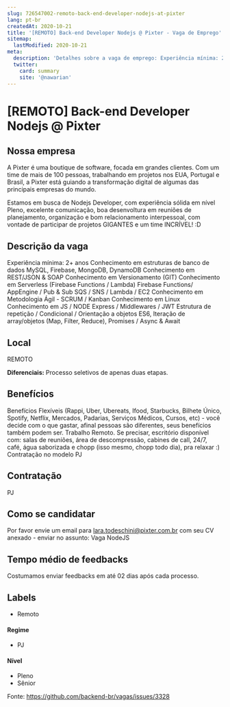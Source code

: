 ```yaml
---
slug: 726547002-remoto-back-end-developer-nodejs-at-pixter
lang: pt-br
createdAt: 2020-10-21
title: '[REMOTO] Back-end Developer Nodejs @ Pixter - Vaga de Emprego'
sitemap:
  lastModified: 2020-10-21
meta:
  description: 'Detalhes sobre a vaga de emprego: Experiência mínima: 2+ anos Conhecimento em estruturas de banco de dados MySQL, Firebase, MongoDB, DynamoDB Conhecimento em REST/JSON & SOAP Conhecimento em Versionamento (GIT) Conhecimento em Serverless (Firebase Functions / Lambda) Firebase Functions/ AppEngine / Pub & Sub SQS / SNS / Lambda / EC2 Conhecimento em Metodologia Ágil - SCRUM / Kanban Conhecimento em Linux Conhecimento em JS / NODE Express / Middlewares / JWT Estrutura de repetição / Condicional / Orientação a objetos ES6, Iteração de array/objetos (Map, Filter, Reduce), Promises / Async & Await'
  twitter:
    card: summary
    site: '@nawarian'
---
```


# [REMOTO] Back-end Developer Nodejs @ Pixter



## Nossa empresa

A Pixter é uma boutique de software, focada em grandes clientes. Com um time de mais de 100 pessoas, trabalhando em projetos nos EUA, Portugal e Brasil, a Pixter está guiando a transformação digital de algumas das principais empresas do mundo.

 Estamos em busca de Nodejs Developer, com experiência sólida em nível Pleno, excelente comunicação, boa desenvoltura em reuniões de planejamento, organização e bom relacionamento interpessoal, com vontade de participar de projetos GIGANTES e um time INCRÍVEL! :D

## Descrição da vaga
Experiência mínima: 2+ anos
Conhecimento em estruturas de banco de dados MySQL, Firebase, MongoDB, DynamoDB
Conhecimento em REST/JSON & SOAP
Conhecimento em Versionamento (GIT)
Conhecimento em Serverless (Firebase Functions / Lambda)
Firebase Functions/ AppEngine / Pub & Sub
SQS / SNS / Lambda / EC2
Conhecimento em Metodologia Ágil - SCRUM / Kanban
Conhecimento em Linux
Conhecimento em JS / NODE
Express / Middlewares / JWT
Estrutura de repetição / Condicional / Orientação a objetos
ES6, Iteração de array/objetos (Map, Filter, Reduce), Promises / Async & Await

## Local

REMOTO


**Diferenciais:**
Processo seletivos de apenas duas etapas.
## Benefícios
Benefícios Flexíveis (Rappi, Uber, Ubereats, Ifood, Starbucks, Bilhete Único, Spotify, Netflix, Mercados, Padarias, Serviços Médicos, Cursos, etc) - você decide com o que gastar, afinal pessoas são diferentes, seus benefícios também podem ser.
Trabalho Remoto.
Se precisar, escritório disponível com: salas de reuniões, área de descompressão, cabines de call, 24/7, café, água saborizada e chopp (isso mesmo, chopp todo dia), pra relaxar :)
Contratação no modelo PJ


## Contratação

PJ 
## Como se candidatar

Por favor envie um email para lara.todeschini@pixter.com.br com seu CV anexado - enviar no assunto: Vaga NodeJS

## Tempo médio de feedbacks

Costumamos enviar feedbacks em até 02 dias após cada processo.


## Labels
<!-- retire os labels que não fazem sentido à vaga -->


- Remoto

#### Regime
- PJ

#### Nível
- Pleno
- Sênior




Fonte: https://github.com/backend-br/vagas/issues/3328